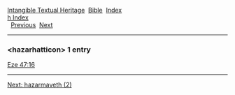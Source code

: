 [Intangible Textual Heritage](../../index)  [Bible](../index) 
[Index](index)   
[h Index](_h_)  
  [Previous](c05250)  [Next](c05252) 

------------------------------------------------------------------------

### &lt;hazarhatticon&gt; 1 entry

[Eze 47:16](../kjv/eze047.htm#016)  

------------------------------------------------------------------------

[Next: hazarmaveth (2)](c05252)

